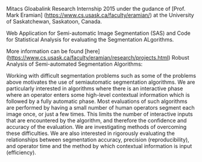Mitacs Gloabalink Research Internship 2015 under the gudance of [Prof. Mark Eramian] (https://www.cs.usask.ca/faculty/eramian/) at the University of Saskatchewan, Saskatoon, Canada.

Web Application for Semi-automatic Image Segmentation (SAS) and Code for Statistical Analysis for evaluating the Segmentation ALgorithms.

More information can be found [here] (https://www.cs.usask.ca/faculty/eramian/research/projects.html)
Robust Analysis of Semi-automated Segmentation Algorithms:

Working with difficult segmentation problems such as some of the problems above motivates the use of semiautomatic segmentation algorithms.  We are particularly interested in algorithms where there is an interactive phase where an operator enters some high-level contextual information which is followed by a fully automatic phase.  Most evaluations of such algorithms are performed by having a small number of human operators segment each image once, or just a few times.  This limits the number of interactive inputs that are encountered by the algorithm, and therefore the confidence and accuracy of the evaluation.   We are investigating methods of overcoming these difficulties.  We are also interested in rigorously evaluating the relationships between segmentation accuracy, precision (reproducibility), and operator time and the method by which contextual information is input (efficiency).  


